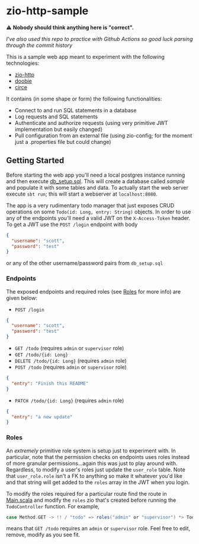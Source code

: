 # zio-http-sample

:warning: **Nobody should think anything here is "correct".**

_I've also used this repo to practice with Github Actions so good luck parsing through the commit history_

This is a sample web app meant to experiment with the following technologies:

- [zio-http](https://github.com/dream11/zio-http)
- [doobie](https://tpolecat.github.io/doobie/)
- [circe](https://circe.github.io/circe/)

It contains (in some shape or form) the following functionalities:

- Connect to and run SQL statements in a database
- Log requests and SQL statements
- Authenticate and authorize requests (using very primitive JWT implementation but easily changed)
- Pull configuration from an external file (using zio-config; for the moment just a .properties file but could change)

## Getting Started

Before starting the web app you'll need a local postgres instance running and then execute [db_setup.sql](src/main/resources/db_setup.sql).
This will create a database called _sample_ and populate it with some tables and data. To actually start the web
server execute `sbt run`; this will start a webserver at `localhost:8080`.

The app is a very rudimentary todo manager that just exposes CRUD operations
on some `Todo(id: Long, entry: String)` objects. In order to use any of the endpoints you'll need a valid
JWT on the `X-Access-Token` header. To get a JWT use the `POST /login` endpoint with body

```json
{
  "username": "scott",
  "password": "test"
}
```

or any of the other username/password pairs from `db_setup.sql`

### Endpoints

The exposed endpoints and required roles (see [Roles](#roles) for more info) are given below:

- `POST /login`

```json
{
  "username": "scott",
  "password": "test"
}
```

- `GET /todo` (requires `admin` or `supervisor` role)
- `GET /todo/{id: Long}`
- `DELETE /todo/{id: Long}` (requires `admin` role)
- `POST /todo` (requires `admin` or `supervisor` role)

```json
{
  "entry": "Finish this README"
}
```

- `PATCH /todo/{id: Long}` (requires `admin` role)

```json
{
  "entry": "a new update"
}
```

### Roles

An _extremely_ primitive role system is setup just to experiment with. In particular, note that the permission checks
on endpoints uses roles instead of more granular permissions...again this was just to play around with. Regardless, to
modify a user's roles just update the `user_role` table. Note that `user_role.role` isn't a FK to anything so make
it whatever you'd like and that string will get added to the `roles` array in the JWT when you login.

To modify the roles required for a particular route find the route in [Main.scala](src/main/scala/Main.scala) and
modify the `roles` zio that's created before running the `TodoController` function. For example,

```scala
case Method.GET -> !! / "todo" => roles("admin" or "supervisor") *> TodoController.getAll
```

means that `GET /todo` requires an `admin` or `supervisor` role. Feel free to edit, remove, modify as you see fit.
